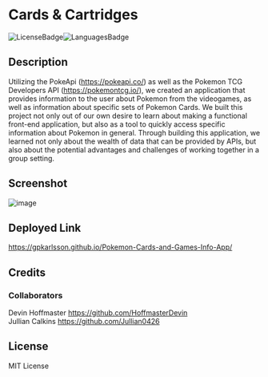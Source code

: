 # Cards & Cartridges
![LicenseBadge](https://img.shields.io/github/license/gpkarlsson/Pokemon-Cards-and-Games-Info-App)![LanguagesBadge](https://img.shields.io/github/languages/top/gpkarlsson/Pokemon-Cards-and-Games-Info-App)
## Description
Utilizing the PokeApi (https://pokeapi.co/) as well as the Pokemon TCG Developers API (https://pokemontcg.io/), we created an application that provides information to the user about Pokemon from the videogames, as well as information about specific sets of Pokemon Cards. We built this project not only out of our own desire to learn about making a functional front-end application, but also as a tool to quickly access specific information about Pokemon in general. Through building this application, we learned not only about the wealth of data that can be provided by APIs, but also about the potential advantages and challenges of working together in a group setting.

## Screenshot
![image](https://user-images.githubusercontent.com/114494147/213577054-d1bf95c4-0eda-4631-9a0f-325fbec3367e.png)

## Deployed Link
https://gpkarlsson.github.io/Pokemon-Cards-and-Games-Info-App/

## Credits

### Collaborators
Devin Hoffmaster https://github.com/HoffmasterDevin <br>
Jullian Calkins https://github.com/Jullian0426

## License
MIT License
